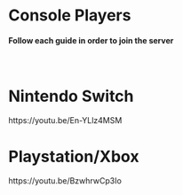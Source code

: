 <h1> Console Players </h1>

<h4> Follow each guide in order to join the server </h4>

<br>

<h1> Nintendo Switch </h1>
https://youtu.be/En-YLlz4MSM

<h1> Playstation/Xbox </h1>
https://youtu.be/BzwhrwCp3Io
